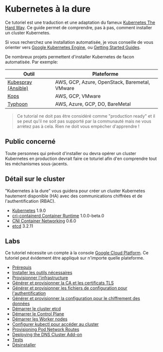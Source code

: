# Kubernetes à la dure

Ce tutoriel est une traduction et une adaptation du fameux [Kubernetes The Hard Way](https://github.com/kelseyhightower/kubernetes-the-hard-way). Ce guide permet de comprendre, pas à pas, comment installer un cluster Kubernetes.

Si vous recherchez une installation automatisée, je vous conseille de vous orienter vers [Google Kubernetes Engine](https://cloud.google.com/kubernetes-engine), ou [Getting Started Guides](http://kubernetes.io/docs/getting-started-guides/).

De nombreux projets permettent d'installer Kubernetes de facon automatisée. Par exemple:

|Outil|Plateforme|
|-----|----------|
|[Kubespray (Ansible)](https://github.com/kubernetes-incubator/kubespray)|AWS, GCP, Azure, OpenStack, Baremetal, VMware|
|[Kops](https://github.com/kubernetes/kops)|AWS, GCP, VMware|
|[Typhoon](https://typhoon.psdn.io/)|AWS, Azure, GCP, DO, BareMetal|


> Ce tutorial ne doit pas être considéré comme "production ready" et il se peut qu'il ne soit pas supporté par la communauté mais ne vous arrètez pas à cela. Rien ne doit vous empècher d'apprendre !

## Public concerné

Toute personnes qui prévoit d'installer ou devra opérer un cluster Kubernetes en production devrait faire ce toturiel afin d'en comprendre tout les méchanismes sous-jacents. 

## Détail sur le cluster

"Kubernetes à la dure" vous guidera pour créer un cluster Kubernetes hautement disponible (HA) avec des communications chiffrées et de l'authentification (RBAC).

* [Kubernetes](https://github.com/kubernetes/kubernetes) 1.9.0
* [cri-containerd Container Runtime](https://github.com/kubernetes-incubator/cri-containerd) 1.0.0-beta.0
* [CNI Container Networking](https://github.com/containernetworking/cni) 0.6.0
* [etcd](https://github.com/coreos/etcd) 3.2.11

## Labs

Ce tutoriel nécessite un compte à la console [Google Cloud Platform](https://cloud.google.com). Ce tutoriel peut évidement être appliquè sur n'importe quelle plateforme.

* [Prérequis](docs/01-prerequisites.md)
* [Installer les outils nécessaires](docs/02-client-tools.md)
* [Provisionner l'infrastructure](docs/03-compute-resources.md)
* [Générer et provisionner la CA et les certificats TLS](docs/04-certificate-authority.md)
* [Générer et provisionner les fichiers de configuration pour l'authentification](docs/05-kubernetes-configuration-files.md)
* [Générer et provisionner la configuration pour le chiffrement des données](docs/06-data-encryption-keys.md)
* [Démarrer le cluster etcd](docs/07-bootstrapping-etcd.md)
* [Démarrer le Control Plane](docs/08-bootstrapping-kubernetes-controllers.md)
* [Démarrer les Worker nodes](docs/09-bootstrapping-kubernetes-workers.md)
* [Configurer kubectl pour accéder au cluster](docs/10-configuring-kubectl.md)
* [Provisioning Pod Network Routes](docs/11-pod-network-routes.md)
* [Deploying the DNS Cluster Add-on](docs/12-dns-addon.md)
* [Tests](docs/13-smoke-test.md)
* [Désinstaller](docs/14-cleanup.md)
